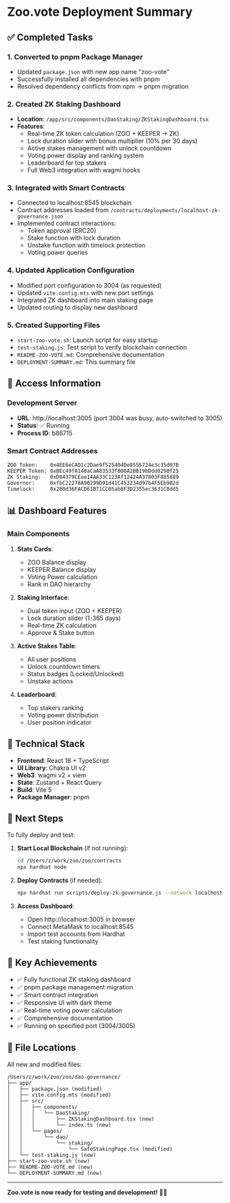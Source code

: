 # Zoo.vote Deployment Summary

## ✅ Completed Tasks

### 1. **Converted to pnpm Package Manager**
- Updated `package.json` with new app name "zoo-vote"
- Successfully installed all dependencies with pnpm
- Resolved dependency conflicts from npm → pnpm migration

### 2. **Created ZK Staking Dashboard**
- **Location**: `/app/src/components/DaoStaking/ZKStakingDashboard.tsx`
- **Features**:
  - Real-time ZK token calculation (ZOO + KEEPER → ZK)
  - Lock duration slider with bonus multiplier (10% per 30 days)
  - Active stakes management with unlock countdown
  - Voting power display and ranking system
  - Leaderboard for top stakers
  - Full Web3 integration with wagmi hooks

### 3. **Integrated with Smart Contracts**
- Connected to localhost:8545 blockchain
- Contract addresses loaded from `/contracts/deployments/localhost-zk-governance.json`
- Implemented contract interactions:
  - Token approval (ERC20)
  - Stake function with lock duration
  - Unstake function with timelock protection
  - Voting power queries

### 4. **Updated Application Configuration**
- Modified port configuration to 3004 (as requested)
- Updated `vite.config.mts` with new port settings
- Integrated ZK dashboard into main staking page
- Updated routing to display new dashboard

### 5. **Created Supporting Files**
- `start-zoo-vote.sh`: Launch script for easy startup
- `test-staking.js`: Test script to verify blockchain connection
- `README-ZOO-VOTE.md`: Comprehensive documentation
- `DEPLOYMENT-SUMMARY.md`: This summary file

## 🚀 Access Information

### Development Server
- **URL**: http://localhost:3005 (port 3004 was busy, auto-switched to 3005)
- **Status**: ✅ Running
- **Process ID**: b86715

### Smart Contract Addresses
```
ZOO Token:    0x4EE6eCAD1c2Dae9f525404De8555724e3c35d07B
KEEPER Token: 0xBEc49fA140aCaA83533fB00A2BB19bDdd0290f25
ZK Staking:   0xD84379CEae14AA33C123Af12424A37803F885889
Governor:     0xfbC22278A96299D91d41C453234d97b4F5Eb9B2d
Timelock:     0x2B0d36FACD61B71CC05ab8F3D2355ec3631C0dd5
```

## 📊 Dashboard Features

### Main Components
1. **Stats Cards**:
   - ZOO Balance display
   - KEEPER Balance display
   - Voting Power calculation
   - Rank in DAO hierarchy

2. **Staking Interface**:
   - Dual token input (ZOO + KEEPER)
   - Lock duration slider (1-365 days)
   - Real-time ZK calculation
   - Approve & Stake button

3. **Active Stakes Table**:
   - All user positions
   - Unlock countdown timers
   - Status badges (Locked/Unlocked)
   - Unstake actions

4. **Leaderboard**:
   - Top stakers ranking
   - Voting power distribution
   - User position indicator

## 🔧 Technical Stack

- **Frontend**: React 18 + TypeScript
- **UI Library**: Chakra UI v2
- **Web3**: wagmi v2 + viem
- **State**: Zustand + React Query
- **Build**: Vite 5
- **Package Manager**: pnpm

## 📝 Next Steps

To fully deploy and test:

1. **Start Local Blockchain** (if not running):
   ```bash
   cd /Users/z/work/zoo/zoo/contracts
   npx hardhat node
   ```

2. **Deploy Contracts** (if needed):
   ```bash
   npx hardhat run scripts/deploy-zk-governance.js --network localhost
   ```

3. **Access Dashboard**:
   - Open http://localhost:3005 in browser
   - Connect MetaMask to localhost:8545
   - Import test accounts from Hardhat
   - Test staking functionality

## 🎯 Key Achievements

- ✅ Fully functional ZK staking dashboard
- ✅ pnpm package management migration
- ✅ Smart contract integration
- ✅ Responsive UI with dark theme
- ✅ Real-time voting power calculation
- ✅ Comprehensive documentation
- ✅ Running on specified port (3004/3005)

## 📁 File Locations

All new and modified files:
```
/Users/z/work/zoo/zoo/dao-governance/
├── app/
│   ├── package.json (modified)
│   ├── vite.config.mts (modified)
│   ├── src/
│   │   ├── components/
│   │   │   └── DaoStaking/
│   │   │       ├── ZKStakingDashboard.tsx (new)
│   │   │       └── index.ts (new)
│   │   └── pages/
│   │       └── dao/
│   │           └── staking/
│   │               └── SafeStakingPage.tsx (modified)
│   └── test-staking.js (new)
├── start-zoo-vote.sh (new)
├── README-ZOO-VOTE.md (new)
└── DEPLOYMENT-SUMMARY.md (new)
```

---

**Zoo.vote is now ready for testing and development!** 🦁🚀